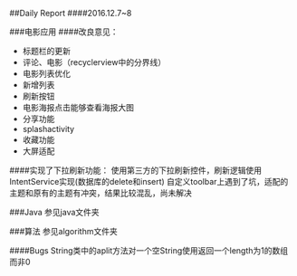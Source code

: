 ##Daily Report
####2016.12.7~8




###电影应用
####改良意见：
- 标题栏的更新
- 评论、电影（recyclerview中的分界线）
- 电影列表优化
- 新增列表
- 刷新按钮
- 电影海报点击能够查看海报大图
- 分享功能
- splashactivity
- 收藏功能
- 大屏适配

####实现了下拉刷新功能：
使用第三方的下拉刷新控件，刷新逻辑使用IntentService实现(数据库的delete和insert)
自定义toolbar上遇到了坑，适配的主题和原有的主题有冲突，结果比较混乱，尚未解决


###Java
参见java文件夹

###算法
参见algorithm文件夹


####Bugs
String类中的aplit方法对一个空String使用返回一个length为1的数组而非0
